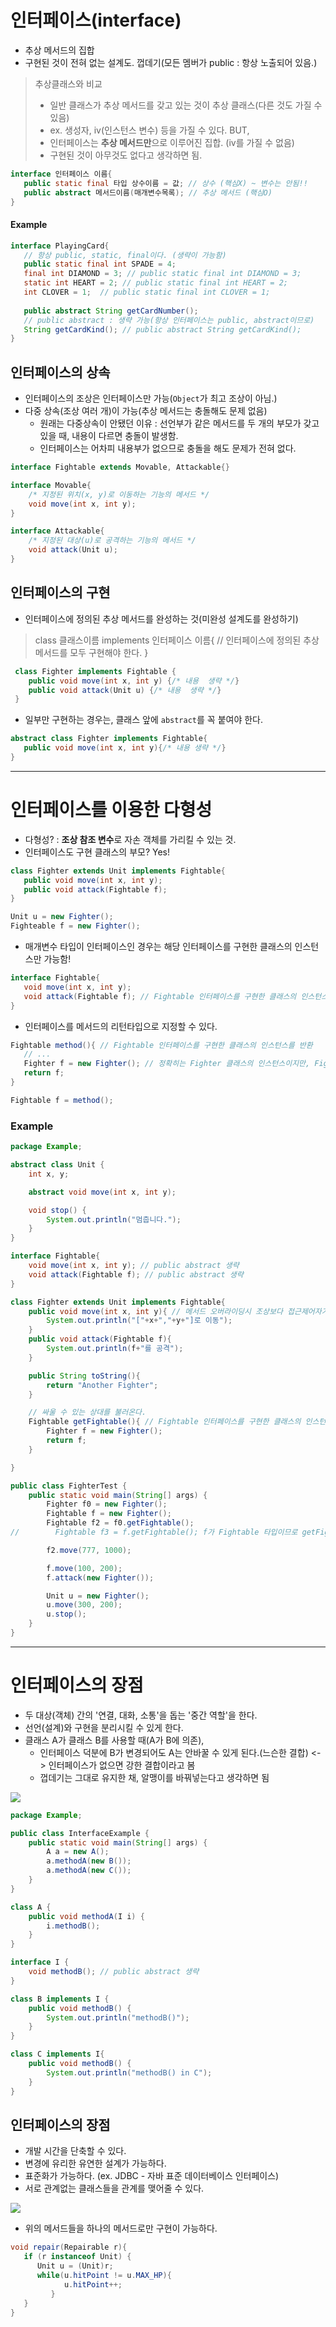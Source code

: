 # 인터페이스(interface)
- 추상 메서드의 집합
- 구현된 것이 전혀 없는 설계도. 껍데기(모든 멤버가 public : 항상 노출되어 있음.)

> 추상클래스와 비교
> - 일반 클래스가 추상 메서드를 갖고 있는 것이 추상 클래스(다른 것도 가질 수 있음)
> - ex. 생성자, iv(인스턴스 변수) 등을 가질 수 있다.
> BUT, 
> - 인터페이스는 **추상 메서드만**으로 이루어진 집합. (iv를 가질 수 없음)
> - 구현된 것이 아무것도 없다고 생각하면 됨.

```java
interface 인터페이스 이름{
   public static final 타입 상수이름 = 값; // 상수 (핵심X) ~ 변수는 안됨!!
   public abstract 메서드이름(매개변수목록); // 추상 메서드 (핵심O)
}
```

#### Example
```java
interface PlayingCard{
   // 항상 public, static, final이다. (생략이 가능함)
   public static final int SPADE = 4;
   final int DIAMOND = 3; // public static final int DIAMOND = 3;
   static int HEART = 2; // public static final int HEART = 2;
   int CLOVER = 1;  // public static final int CLOVER = 1;
   
   public abstract String getCardNumber();
   // public abstract : 생략 가능(항상 인터페이스는 public, abstract이므로)
   String getCardKind(); // public abstract String getCardKind();
}
```

## 인터페이스의 상속
- 인터페이스의 조상은 인터페이스만 가능(`Object`가 최고 조상이 아님.)
- 다중 상속(조상 여러 개)이 가능(추상 메서드는 충돌해도 문제 없음)
   - 원래는 다중상속이 안됐던 이유 : 선언부가 같은 메서드를 두 개의 부모가 갖고 있을 때, 내용이 다르면 충돌이 발생함.
   - 인터페이스는 어차피 내용부가 없으므로 충돌을 해도 문제가 전혀 없다.
```java
interface Fightable extends Movable, Attackable{}

interface Movable{
    /* 지정된 위치(x, y)로 이동하는 기능의 메서드 */
    void move(int x, int y);
}

interface Attackable{
    /* 지정된 대상(u)로 공격하는 기능의 메서드 */
    void attack(Unit u);
}
```

## 인터페이스의 구현
- 인터페이스에 정의된 추상 메서드를 완성하는 것(미완성 설계도를 완성하기)
> class 클래스이름 implements 인터페이스 이름{
> // 인터페이스에 정의된 추상 메서드를 모두 구현해야 한다.
> }

```java
 class Fighter implements Fightable {
    public void move(int x, int y) {/* 내용  생략 */}
    public void attack(Unit u) {/* 내용  생략 */}    
 }
```

- 일부만 구현하는 경우는, 클래스 앞에 `abstract`를 꼭 붙여야 한다.
```java
abstract class Fighter implements Fightable{
   public void move(int x, int y){/* 내용 생략 */}
}
```

---

# 인터페이스를 이용한 다형성
- 다형성? : **조상 참조 변수**로 자손 객체를 가리킬 수 있는 것.
- 인터페이스도 구현 클래스의 부모? Yes!

```java
class Fighter extends Unit implements Fightable{
   public void move(int x, int y);
   public void attack(Fightable f);
}

Unit u = new Fighter();
Fighteable f = new Fighter();
```

- 매개변수 타입이 인터페이스인 경우는 해당 인터페이스를 구현한 클래스의 인스턴스만 가능함!
```java
interface Fightable{
   void move(int x, int y);
   void attack(Fightable f); // Fightable 인터페이스를 구현한 클래스의 인스턴스만 가능
}
```

- 인터페이스를 메서드의 리턴타입으로 지정할 수 있다.
```java
Fightable method(){ // Fightable 인터페이스를 구현한 클래스의 인스턴스를 반환
   // ...
   Fighter f = new Fighter(); // 정확히는 Fighter 클래스의 인스턴스이지만, Fightable로 형변환이 되므로 Fightable로도 반환이 가능하다.(조상 - 자손 관계라 형변환 가능)
   return f;
}

Fightable f = method();
```

### Example
```java
package Example;

abstract class Unit {
    int x, y;

    abstract void move(int x, int y);

    void stop() {
        System.out.println("멈춥니다.");
    }
}

interface Fightable{
    void move(int x, int y); // public abstract 생략
    void attack(Fightable f); // public abstract 생략
}

class Fighter extends Unit implements Fightable{
    public void move(int x, int y){ // 메서드 오버라이딩시 조상보다 접근제어자가 좁으면 안된다.
        System.out.println("["+x+","+y+"]로 이동");
    }
    public void attack(Fightable f){
        System.out.println(f+"를 공격");
    }

    public String toString(){
        return "Another Fighter";
    }

    // 싸울 수 있는 상대를 불러온다.
    Fightable getFightable(){ // Fightable 인터페이스를 구현한 클래스의 인스턴스를 반환한다.
        Fighter f = new Fighter(); 
        return f;
    }

}

public class FighterTest {
    public static void main(String[] args) {
        Fighter f0 = new Fighter();
        Fightable f = new Fighter();
        Fightable f2 = f0.getFightable();
//        Fightable f3 = f.getFightable(); f가 Fightable 타입이므로 getFightable 메서드 사용 불가

        f2.move(777, 1000);

        f.move(100, 200);
        f.attack(new Fighter());

        Unit u = new Fighter();
        u.move(300, 200);
        u.stop();
    }
}

```

---

# 인터페이스의 장점

- 두 대상(객체) 간의 '연결, 대화, 소통'을 돕는 '중간 역할'을 한다.
- 선언(설계)와 구현을 분리시킬 수 있게 한다.
- 클래스 A가 클래스 B를 사용할 때(A가 B에 의존),
   - 인터페이스 덕분에 B가 변경되어도 A는 안바꿀 수 있게 된다.(느슨한 결합) <-> 인터페이스가 없으면 강한 결합이라고 봄
   - 껍데기는 그대로 유지한 채, 알맹이를 바꿔넣는다고 생각하면 됨
   
![](https://images.velog.io/images/nathan29849/post/f9189cd0-3a61-443e-aa5a-6e8fe70cde72/image.png)   
```java
package Example;

public class InterfaceExample {
    public static void main(String[] args) {
        A a = new A();
        a.methodA(new B());
        a.methodA(new C());
    }
}

class A {
    public void methodA(I i) {
        i.methodB();
    }
}

interface I {
    void methodB(); // public abstract 생략
}

class B implements I {
    public void methodB() {
        System.out.println("methodB()");
    }
}

class C implements I{
    public void methodB() {
        System.out.println("methodB() in C");
    }
}
```

## 인터페이스의 장점
- 개발 시간을 단축할 수 있다. 
- 변경에 유리한 유연한 설계가 가능하다.
- 표준화가 가능하다. (ex. JDBC - 자바 표준 데이터베이스 인터페이스)
- 서로 관계없는 클래스들을 관계를 맺어줄 수 있다.

![](https://images.velog.io/images/nathan29849/post/2d160286-bac2-4ab1-8b37-c4e89cb24a0b/image.png)
- 위의 메서드들을 하나의 메서드로만 구현이 가능하다.
```java
void repair(Repairable r){
   if (r instanceof Unit) {
      Unit u = (Unit)r;
      while(u.hitPoint != u.MAX_HP){
            u.hitPoint++;
         }
   }
}
```
